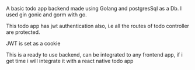 A basic todo app backend made using Golang and postgresSql as a Db. I used gin gonic and gorm with go.

This todo app has jwt authentication also, i.e all the routes of todo controller are protected.

JWT is set as a cookie

This is a ready to use backend, can be integrated to any frontend app, if i get time i will integrate it with a react native todo app

